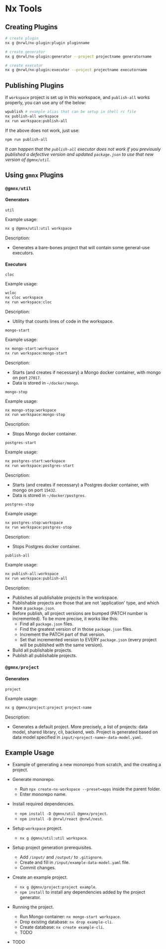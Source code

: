 # Nx Tools

## Creating Plugins

```zsh
# create plugin
nx g @nrwl/nx-plugin:plugin pluginname

# create generator
nx g @nrwl/nx-plugin:generator --project projectname generatorname

# create executor
nx g @nrwl/nx-plugin:executor --project projectname executorname
```

## Publishing Plugins

If `workspace` project is set up in this workspace, and `publish-all` works properly, you can use any of the below:

```zsh
wpublish # example alias that can be setup in shell rc file
nx publish-all workspace
nx run workspace:publish-all
```

If the above does not work, just use:

```zsh
npm run publish-all
```

_It can happen that the `publish-all` executor does not work if you previously published a defective version and updated `package.json` to use that new version of `@gmnx/util`._

## Using `gmnx` Plugins

### `@gmnx/util`

#### Generators

`util`

Example usage:

```zsh
nx g @gmnx/util:util workspace
```

Description:

- Generates a bare-bones project that will contain some general-use executors.

#### Executors

`cloc`

Example usage:

```zsh
wcloc
nx cloc workspace
nx run workspace:cloc
```

Description:

- Utility that counts lines of code in the workspace.

`mongo-start`

Example usage:

```zsh
nx mongo-start:workspace
nx run workspace:mongo-start
```

Description:

- Starts (and creates if necessary) a Mongo docker container, with mongo on port `27017`.
- Data is stored in `~/docker/mongo`.

`mongo-stop`

Example usage:

```zsh
nx mongo-stop:workspace
nx run workspace:mongo-stop
```

Description:

- Stops Mongo docker container.

`postgres-start`

Example usage:

```zsh
nx postgres-start:workspace
nx run workspace:postgres-start
```

Description:

- Starts (and creates if necessary) a Postgres docker container, with mongo on port `15432`.
- Data is stored in `~/docker/postgres`.

`postgres-stop`

Example usage:

```zsh
nx postgres-stop:workspace
nx run workspace:postgres-stop
```

Description:

- Stops Postgres docker container.

`publish-all`

Example usage:

```zsh
nx publish-all:workspace
nx run workspace:publish-all
```

Description:

- Publishes all publishable projects in the workspace.
- Publishable projects are those that are not 'application' type, and which have a `package.json`.
- Before publish, all project versions are bumped (PATCH number is incremented). To be more precise, it works like this:
  - Find all `package.json` files.
  - Find the greatest version of in those `package.json` files.
  - Increment the PATCH part of that version.
  - Set that incremented version to EVERY `package.json` (every project will be published with the same version).
- Build all publishable projects.
- Publish all publishable projects.

### `@gmnx/project`

#### Generators

`project`

Example usage:

```zsh
nx g @gmnx/project:project project-name
```

Description:

- Generates a default project. More precisely, a list of projects: data model, shared library, cli, backend, web. Project is generated based on data model specified in `input/<project-name>-data-model.yaml`.

## Example Usage

- Example of generating a new monorepo from scratch, and the creating a project.

- Generate monorepo.
  - Run `npx create-nx-workspace --preset=apps` inside the parent folder.
  - Enter monorepo name.
- Install required dependencies.
  - `npm install -D @gmnx/util @gmnx/project`.
  - `npm install -D @nrwl/react @nrwl/nest`.
- Setup `workspace` project.
  - `nx g @gmnx/util:util workspace`.
- Setup project generation prerequisites.
  - Add `/input/` and `/output/` to `.gitignore`.
  - Create and fill in `/input/example-data-model.yaml` file.
  - Commit changes.
- Create an example project.
  - `nx g @gmnx/project:project example`.
  - `npm install` to install any dependencies added by the project generator.
- Running the project.
  - Run Mongo container: `nx mongo-start workspace`.
  - Drop existing database: `nx drop example-cli`.
  - Create database: `nx create example-cli`.
  - TODO
- TODO
